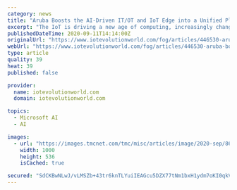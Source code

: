 ```yaml
---
category: news
title: "Aruba Boosts the AI-Driven IT/OT and IoT Edge into a Unified Platform"
excerpt: "The IoT is driving a new age of computing, increasingly changing the way that traditional IT and OT systems are seen and being used, and in many cases replacing them entirely."
publishedDateTime: 2020-09-11T14:14:00Z
originalUrl: "https://www.iotevolutionworld.com/fog/articles/446530-aruba-boosts-ai-driven-itot-iot-edge-into.htm"
webUrl: "https://www.iotevolutionworld.com/fog/articles/446530-aruba-boosts-ai-driven-itot-iot-edge-into.htm"
type: article
quality: 39
heat: 39
published: false

provider:
  name: iotevolutionworld.com
  domain: iotevolutionworld.com

topics:
  - Microsoft AI
  - AI

images:
  - url: "https://images.tmcnet.com/tmc/misc/articles/image/2020-sep/8658800238-uc-1000x536.jpg"
    width: 1000
    height: 536
    isCached: true

secured: "SdCKBwNLwJ/vLMSZb+43tr6knTLYuiIEAGcu5DZX77tNm1bxH1ydm7oKI0qkVZPU4bgo+OpQKExXWJdjAXxExTuMh4Cc++aY3iojMGl4cgDvMWcaqgbQNxgKEX43iNVBCvv5qFOmxD/8VCrughb8rRRsNP7aJV2BmxgfaEBEw18/lLumn6o4DrOl+kiQ9Fjv6mAaK843VuLwMQZLWoklbVliDadl6JiDFGg1oJi6fbCJbt4s3+ydHzzH5CQ/olwYTYYP/FC3EK6/FeYnhzw3mE+3aC3Q7qHV6qB+B6KR/TQYyEScnf5HGmrjgTcALDWpAQ3zpRhac2qHllzt3wwT/tqFdrJ0EYGyQ+Jh48qPJFE=;yeZSHi62rA/odrYUJtUrDQ=="
---
```



